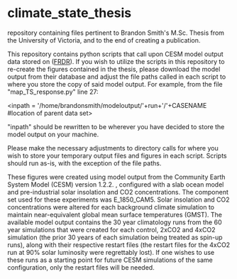 # climate_state_thesis
repository containing files pertinent to Brandon Smith's M.Sc. Thesis from the University of Victoria, and to the end of creating a publication.

This repository contains python scripts that call upon CESM model output data stored on ([FRDR](https://doi.org/10.20383/103.0652)). If you wish to utilize the scripts in this repository to re-create the figures contained in the thesis, please download the model output from their database and adjust the file paths called in each script to where you store the copy of said model output. For example, from the file "map_TS_response.py" line 27:

<inpath = '/home/brandonsmith/modeloutput/'+run+'/'+CASENAME #location of parent data set>

"inpath" should be rewritten to be wherever you have decided to store the model output on your machine. 

Please make the necessary adjustments to directory calls for where you wish to store your temporary output files and figures in each script. Scripts should run as-is, with the exception of the file paths. 

These figures were created using model output from the Community Earth System Model (CESM) version 1.2.2. , configured with a slab ocean model and pre-industrial solar insolation and CO2 concentrations. The component set used for these experiments was E_1850_CAM5. Solar insolation and CO2 concentrations were altered for each background climate simulation to maintain near-equivalent global mean surface temperatures (GMST). The available model output contains the 30 year climatology runs from the 60 year simulations that were created for each control, 2xCO2 and 4xCO2 simulation (the prior 30 years of each simulation being treated as spin-up runs), along with their respective restart files (the restart files for the 4xCO2 run at 90% solar luminosity were regrettably lost). If one wishes to use these runs as a starting point for future CESM simulations of the same configuration, only the restart files will be needed. 

